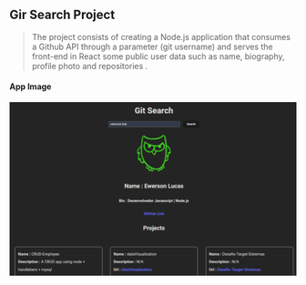 ## Gir Search Project

>The project consists of creating a Node.js application that consumes a Github API through a parameter (git username) and serves the front-end in React some public user data such as name, biography, profile photo and repositories .

#### App Image 
![](src/assets/imgs/Captura%20de%20tela.png)

